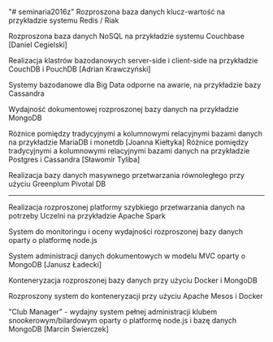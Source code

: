 "# seminaria2016z" 
Rozproszona baza danych klucz-wartość na przykładzie systemu Redis / Riak

Rozproszona baza danych NoSQL na przykładzie systemu Couchbase [Daniel Cegielski]

Realizacja klastrów bazodanowych server-side i client-side na przykładzie CouchDB i PouchDB [Adrian Krawczyński]

Systemy bazodanowe dla Big Data odporne na awarie, na przykładzie bazy Cassandra

Wydajność dokumentowej rozproszonej bazy danych na przykładzie MongoDB

Różnice pomiędzy tradycyjnymi a kolumnowymi relacyjnymi bazami danych na przykładzie MariaDB i monetdb [Joanna Kiełtyka]
Różnice pomiędzy tradycyjnymi a kolumnowymi relacyjnymi bazami danych na przykładzie Postgres i Cassandra [Sławomir Tyliba]

Realizacja bazy danych masywnego przetwarzania równoległego przy użyciu Greenplum Pivotal DB

--------------------------------------------------------------------------------------
Realizacja rozproszonej platformy szybkiego przetwarzania danych na potrzeby Uczelni na przykładzie Apache Spark

System do monitoringu i oceny wydajności rozproszonej bazy danych oparty o platformę node.js

System administracji danych dokumentowych w modelu MVC oparty o MongoDB [Janusz Ładecki]

Konteneryzacja rozproszonej bazy danych przy użyciu Docker i MongoDB

Rozproszony system do konteneryzacji przy użyciu Apache Mesos i Docker

"Club Manager" - wydajny system pełnej administracji klubem snookerowym/bilardowym oparty o platformę node.js i bazę danych MongoDB [Marcin Świerczek]



